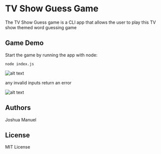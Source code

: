 # TV Show Guess Game

The TV Show Guess game is a CLI app that allows the user to play this TV show themed word guessing game

## Game Demo
Start the game by running the app with node:

```
node index.js
```

![alt text](https://github.com/joshespr/9-Word-Guess-constructor/blob/master/images/demo.gif)


any invalid inputs return an error

![alt text](https://github.com/joshespr/9-Word-Guess-constructor/blob/master/images/error.gif)

## Authors

Joshua Manuel

## License

MIT License